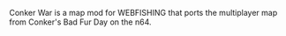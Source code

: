 Conker War is a map mod for WEBFISHING that ports the multiplayer map from Conker's Bad Fur Day on the n64. 
